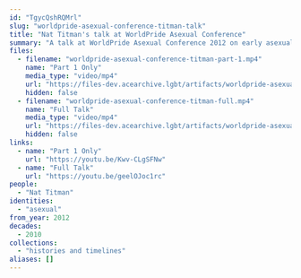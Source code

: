 ```yaml
---
id: "TgycQshRQMrl"
slug: "worldpride-asexual-conference-titman-talk"
title: "Nat Titman's talk at WorldPride Asexual Conference"
summary: "A talk at WorldPride Asexual Conference 2012 on early asexual history"
files:
  - filename: "worldpride-asexual-conference-titman-part-1.mp4"
    name: "Part 1 Only"
    media_type: "video/mp4"
    url: "https://files-dev.acearchive.lgbt/artifacts/worldpride-asexual-conference-titman-talk/worldpride-asexual-conference-titman-part-1.mp4"
    hidden: false
  - filename: "worldpride-asexual-conference-titman-full.mp4"
    name: "Full Talk"
    media_type: "video/mp4"
    url: "https://files-dev.acearchive.lgbt/artifacts/worldpride-asexual-conference-titman-talk/worldpride-asexual-conference-titman-full.mp4"
    hidden: false
links:
  - name: "Part 1 Only"
    url: "https://youtu.be/Kwv-CLgSFNw"
  - name: "Full Talk"
    url: "https://youtu.be/geelOJoc1rc"
people:
  - "Nat Titman"
identities:
  - "asexual"
from_year: 2012
decades:
  - 2010
collections:
  - "histories and timelines"
aliases: []
---
```


